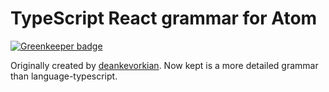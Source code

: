 # TypeScript React grammar for Atom

[![Greenkeeper badge](https://badges.greenkeeper.io/denis-sokolov/language-typescript-react.svg)](https://greenkeeper.io/)

Originally created by [deankevorkian](https://github.com/deankevorkian/language-typescript-react). Now kept is a more detailed grammar than language-typescript.
